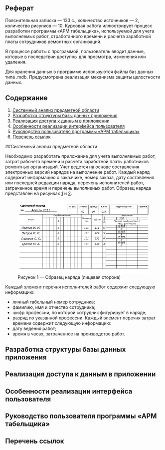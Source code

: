 ## Реферат

Пояснительная записка — 133 с., количество источников — 2, количество рисунков — 10.
Курсовая работа иллюстрирует процесс разработки программы «АРМ табельщика»,
используемой для учета выполняемых работ, отработанного времени и расчета заработной платы сотрудников ремонтных организаций.

В процессе работы с программой, пользователь вводит данные, которые в последствии доступны для просмотра, изменения или удаления.

Для хранения данных в программе используются файлы баз данных типа .mdb. Предусмотрена реализация механизма защиты целостности данных.

## Содержание

1. [Системный анализ предметной области](#analisys)
2. [Разработка структуры базы данных приложения](#data)
3. [Реализация доступа к данным в приложении](#accsess)
4. [Особенности реализации интерфейса пользователя](#ui)
5. [Руководство пользователя программы «АРМ табельщика»](#man)
6. [Перечень ссылок](#ref)

##<a name="analisys">Системный анализ предметной области</a>

Необходимо разработать приложение для учета выполняемых работ, затрат рабочего времени и расчета заработной платы
работников ремонтных организаций. Учет ведется на основе составления электронных версий нарядов на выполнение работ.
Каждый наряд содержит информацию о заказчике, номер заказа, дату составления или последней редакции наряда,
перечень исполнителей работ, затраченное время и перечень выполненых работ. Образец наряда представлен на рисунках [1](#fig1) и [2](#fig2).

<figure>
  <img name="fig1" alt="Образец наряда (лицевая сторона)" src="./fig1.png" title="Title" />
  <figcaption>Рисунок 1 — Образец наряда (лицевая сторона)</figcaption>
</figure>


Каждый элемент перечня исполнителей работ содержит следующую информацию:
- личный табельный номер сотрудника;
- фамилию, имя и отчество сотрудника;
- шифр профессии, по которой сотрудник фигурирует в наряде;
- разряд по указанной профессии.
Каждый элемент перечня затрат времени содержит следующую информацию:
- дату ведения работ;
- время в часах, затраченное на производство работ.


## <a name="data">Разработка структуры базы данных приложения</a>

## <a name="accsess">Реализация доступа к данным в приложении</a>

## <a name="ui">Особенности реализации интерфейса пользователя</a>

## <a name="man">Руководство пользователя программы «АРМ табельщика»</a>

## <a name="ref">Перечень ссылок</a>
